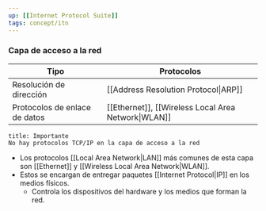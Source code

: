 ```yaml
---
up: [[Internet Protocol Suite]]
tags: concept/itn
---
```

### Capa de acceso a la red

| Tipo                          | Protocolos                           |
| ----------------------------- | ------------------------------------ |
| Resolución de dirección       | [[Address Resolution Protocol\|ARP]] |
| Protocolos de enlace de datos |[[Ethernet]], [[Wireless Local Area Network\|WLAN]]                                      |

```ad-warning
title: Importante
No hay protocolos TCP/IP en la capa de acceso a la red
```

- Los protocolos [[Local Area Network|LAN]] más comunes de esta capa son [[Ethernet]] y [[Wireless Local Area Network|WLAN]].
- Estos se encargan de entregar paquetes [[Internet Protocol|IP]] en los medios físicos.
	- Controla los dispositivos del hardware y los medios que forman la red.

